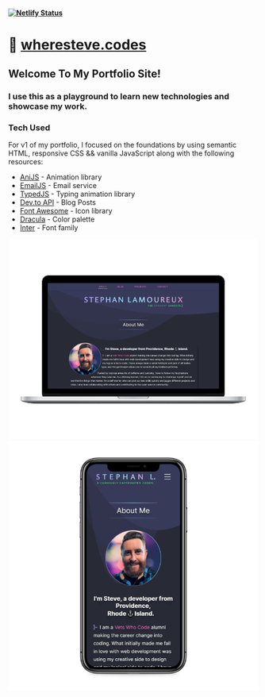 #### [![Netlify Status](https://api.netlify.com/api/v1/badges/a19fb031-1095-4149-84a8-7daffcc71542/deploy-status)](https://app.netlify.com/sites/stephanlamoureux/deploys)

# 🔗 [wheresteve.codes](https://wheresteve.codes/)

## Welcome To My Portfolio Site!

### I use this as a playground to learn new technologies and showcase my work.

<div>
  <h3 class="about-header">Tech Used</h3>
		<p class="about-p">
		For v1 of my portfolio, I focused on the foundations by using semantic HTML, responsive CSS && vanilla JavaScript along with the following resources:
		</p>
			<ul>
				<li><a href="https://anijs.github.io/">AniJS</a> - Animation library</li>
				<li><a href="https://www.emailjs.com/">EmailJS</a> - Email service</li>
				<li><a href="https://mattboldt.com/demos/typed-js/">TypedJS</a> - Typing animation library</li>
				<li><a href="https://developers.forem.com/api/">Dev.to API</a> - Blog Posts</li>
				<li><a href="https://fontawesome.com/">Font	Awesome</a> - Icon library </li>
				<li><a href="https://draculatheme.com/contribute#color-palette">Dracula</a> - Color palette</li>
				<li><a href="https://rsms.me/inter/">Inter</a> - Font family</li>
			</ul>
</div>
        
<div align="center">
<img src="/assets/images/screenshots/laptop-mockup.png" alt="Portfolio mockup on laptops">
<img src="/assets/images/screenshots/iphone-mockup.png" alt="Portfolio mockup on iphone">
</div>
